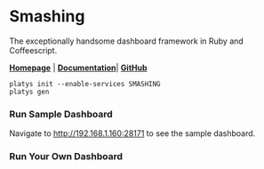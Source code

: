 # Smashing

The exceptionally handsome dashboard framework in Ruby and Coffeescript. 

[**Homepage**](https://smashing.github.io/) | [**Documentation**](https://github.com/Smashing/smashing/wiki)| **[GitHub](https://github.com/Smashing/smashing)**

```
platys init --enable-services SMASHING
platys gen
```

### Run Sample Dashboard

Navigate to <http://192.168.1.160:28171> to see the sample dashboard.

### Run Your Own Dashboard
